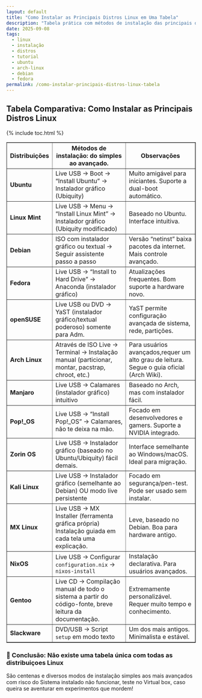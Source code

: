 ```yaml
---
layout: default
title: "Como Instalar as Principais Distros Linux em Uma Tabela"
description: "Tabela prática com métodos de instalação das principais distros Linux: Ubuntu, Arch, Fedora, Debian, Mint, Manjaro, Pop!_OS e mais."
date: 2025-09-08
tags:
  - linux
  - instalação
  - distros
  - tutorial
  - ubuntu
  - arch-linux
  - debian
  - fedora
permalink: /como-instalar-principais-distros-linux-tabela
---
```


<h2>Tabela Comparativa: Como Instalar as Principais Distros Linux</h2>


{% include toc.html %}


<section class="post-content">





<table border="1" cellpadding="5" cellspacing="0">
  <thead>
    <tr>
      <th><strong>Distribuições</strong></th>
      <th><strong>Métodos de instalação: do simples ao avançado.</strong></th>
      <th><strong>Observações</strong></th>
    </tr>
  </thead>
  <tbody>
    <tr>
      <td><strong>Ubuntu</strong></td>
      <td>Live USB → Boot → “Install Ubuntu” → Instalador gráfico (Ubiquity)</td>
      <td>Muito amigável para iniciantes. Suporte a dual-boot automático.</td>
    </tr>
    <tr>
      <td><strong>Linux Mint</strong></td>
      <td>Live USB → Menu → “Install Linux Mint” → Instalador gráfico (Ubiquity modificado)</td>
      <td>Baseado no Ubuntu. Interface intuitiva.</td>
    </tr>
    <tr>
      <td><strong>Debian</strong></td>
      <td>ISO com instalador gráfico ou textual → Seguir assistente passo a passo</td>
      <td>Versão “netinst” baixa pacotes da internet. Mais controle avançado.</td>
    </tr>
    <tr>
      <td><strong>Fedora</strong></td>
      <td>Live USB → “Install to Hard Drive” → Anaconda (instalador gráfico)</td>
      <td>Atualizações frequentes. Bom suporte a hardware novo.</td>
    </tr>
    <tr>
      <td><strong>openSUSE</strong></td>
      <td>Live USB ou DVD → YaST (instalador gráfico/textual poderoso) somente para Adm.</td>
      <td>YaST permite configuração avançada de sistema, rede, partições.</td>
    </tr>
    <tr>
      <td><strong>Arch Linux</strong></td>
      <td>Através de ISO Live → Terminal → Instalação manual (particionar, montar, pacstrap, chroot, etc.)</td>
      <td>Para usuários avançados,requer um alto grau de leitura. Segue o guia oficial (Arch Wiki).</td>
    </tr>
    <tr>
      <td><strong>Manjaro</strong></td>
      <td>Live USB → Calamares (instalador gráfico) intuitivo </td>
      <td>Baseado no Arch, mas com instalador fácil.</td>
    </tr>
    <tr>
      <td><strong>Pop!_OS</strong></td>
      <td>Live USB → “Install Pop!_OS” → Calamares, não te deixa na mão.</td>
      <td>Focado em desenvolvedores e gamers. Suporte a NVIDIA integrado.</td>
    </tr>
    <tr>
      <td><strong>Zorin OS</strong></td>
      <td>Live USB → Instalador gráfico (baseado no Ubuntu/Ubiquity) fácil demais.</td>
      <td>Interface semelhante ao Windows/macOS. Ideal para migração.</td>
    </tr>
    <tr>
      <td><strong>Kali Linux</strong></td>
      <td>Live USB → Instalador gráfico (semelhante ao Debian) OU modo live persistente</td>
      <td>Focado em segurança/pen-test. Pode ser usado sem instalar.</td>
    </tr>
    <tr>
      <td><strong>MX Linux</strong></td>
      <td>Live USB → MX Installer (ferramenta gráfica própria) Instalação guiada em cada tela uma explicação.</td>
      <td>Leve, baseado no Debian. Boa para hardware antigo.</td>
    </tr>
    <tr>
      <td><strong>NixOS</strong></td>
      <td>Live USB → Configurar <code>configuration.nix</code> → <code>nixos-install</code></td>
      <td>Instalação declarativa. Para usuários avançados.</td>
    </tr>
    <tr>
      <td><strong>Gentoo</strong></td>
      <td>Live CD → Compilação manual de todo o sistema a partir do código-fonte, breve leitura da documentação.</td>
      <td>Extremamente personalizável. Requer muito tempo e conhecimento.</td>
    </tr>
    <tr>
      <td><strong>Slackware</strong></td>
      <td>DVD/USB → Script <code>setup</code> em modo texto</td>
      <td>Um dos mais antigos. Minimalista e estável.</td>
    </tr>
  </tbody>
</table>






  <h3>📌 Conclusão: Não existe uma tabela única com todas as distribuiçoes Linux </h3>  
  <p>São centenas e diversos modos de instalação simples aos mais avançados com risco do Sistema instalado não funcionar, teste no Virtual box, caso queira se aventurar em experimentos que mordem!</p>
